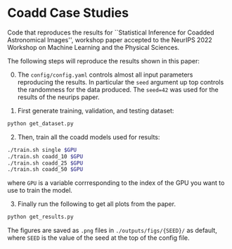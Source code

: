 # Coadd Case Studies

Code that reproduces the results for ``Statistical Inference for Coadded Astronomical Images'', 
workshop paper accepted to the NeurIPS 2022 Workshop on Machine Learning and the Physical Sciences.

The following steps will reproduce the results shown in this paper: 

0. The `config/config.yaml` controls almost all input parameters reproducing the results. In particular the `seed` argument
up top controls the randomness for the data produced. The `seed=42` was used for the results of the neurips paper.

1. First generate training, validation, and testing dataset: 

```bash
python get_dataset.py
```

2. Then, train all the coadd models used for results:

```bash
./train.sh single $GPU
./train.sh coadd_10 $GPU
./train.sh coadd_25 $GPU
./train.sh coadd_50 $GPU
```

where `GPU` is a variable corrresponding to the index of the GPU you want to use to train the model.

3. Finally run the following to get all plots from the paper.

```bash
python get_results.py
```

The figures are saved as `.png` files in `./outputs/figs/{SEED}/` as default, where `SEED` is the value
of the seed at the top of the config file.
